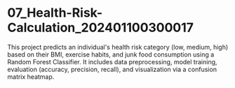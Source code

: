 # 07_Health-Risk-Calculation_202401100300017
This project predicts an individual's health risk category (low, medium, high) based on their BMI, exercise habits, and junk food consumption using a Random Forest Classifier. It includes data preprocessing, model training, evaluation (accuracy, precision, recall), and visualization via a confusion matrix heatmap.
